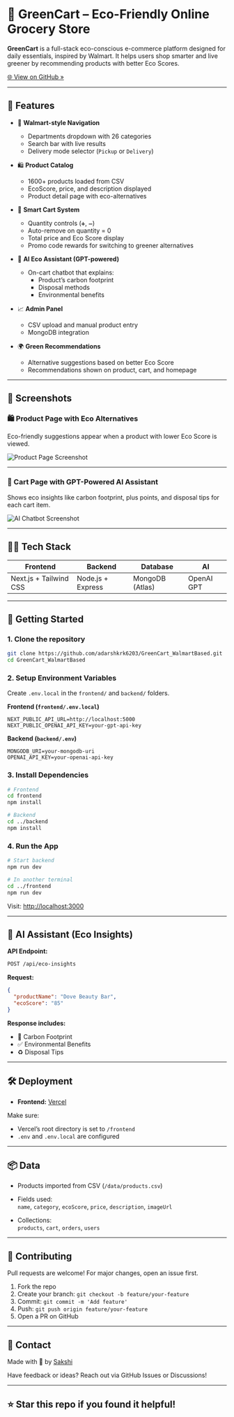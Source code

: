 
# 🛒 GreenCart – Eco-Friendly Online Grocery Store

**GreenCart** is a full-stack eco-conscious e-commerce platform designed for daily essentials, inspired by Walmart. It helps users shop smarter and live greener by recommending products with better Eco Scores.

[🌐 View on GitHub »](https://github.com/adarshkrk6203/GreenCart_WalmartBased.git)

---

## 🌿 Features

- 🧭 **Walmart-style Navigation**  
  - Departments dropdown with 26 categories  
  - Search bar with live results  
  - Delivery mode selector (`Pickup` or `Delivery`)

- 🛍️ **Product Catalog**  
  - 1600+ products loaded from CSV  
  - EcoScore, price, and description displayed  
  - Product detail page with eco-alternatives

- 🛒 **Smart Cart System**  
  - Quantity controls (`➕`, `➖`)  
  - Auto-remove on quantity = 0  
  - Total price and Eco Score display  
  - Promo code rewards for switching to greener alternatives

- 🤖 **AI Eco Assistant (GPT-powered)**  
  - On-cart chatbot that explains:
    - Product’s carbon footprint  
    - Disposal methods  
    - Environmental benefits

- 📈 **Admin Panel**  
  - CSV upload and manual product entry  
  - MongoDB integration

- 🌍 **Green Recommendations**  
  - Alternative suggestions based on better Eco Score  
  - Recommendations shown on product, cart, and homepage

---

## 📸 Screenshots

### 🛍️ Product Page with Eco Alternatives
Eco-friendly suggestions appear when a product with lower Eco Score is viewed.

![Product Page Screenshot](https://res.cloudinary.com/dqb4rgzpq/image/upload/v1752186796/Screenshot_2025-07-11_040147_x15g5a.png)

---

### 🤖 Cart Page with GPT-Powered AI Assistant
Shows eco insights like carbon footprint, plus points, and disposal tips for each cart item.

![AI Chatbot Screenshot](https://res.cloudinary.com/dqb4rgzpq/image/upload/v1752186793/Screenshot_2025-07-11_040221_tc12dl.png)

---

## 🧑‍💻 Tech Stack

| Frontend | Backend | Database | AI |
|---------|---------|----------|----|
| Next.js + Tailwind CSS | Node.js + Express | MongoDB (Atlas) | OpenAI GPT |

---

## 🚀 Getting Started

### 1. Clone the repository

```bash
git clone https://github.com/adarshkrk6203/GreenCart_WalmartBased.git
cd GreenCart_WalmartBased
```

### 2. Setup Environment Variables

Create `.env.local` in the `frontend/` and `backend/` folders.

**Frontend (`frontend/.env.local`)**
```env
NEXT_PUBLIC_API_URL=http://localhost:5000
NEXT_PUBLIC_OPENAI_API_KEY=your-gpt-api-key
```

**Backend (`backend/.env`)**
```env
MONGODB_URI=your-mongodb-uri
OPENAI_API_KEY=your-openai-api-key
```

### 3. Install Dependencies

```bash
# Frontend
cd frontend
npm install

# Backend
cd ../backend
npm install
```

### 4. Run the App

```bash
# Start backend
npm run dev

# In another terminal
cd ../frontend
npm run dev
```

Visit: [http://localhost:3000](http://localhost:3000)

---

## 🧪 AI Assistant (Eco Insights)

**API Endpoint:**

```bash
POST /api/eco-insights
```

**Request:**
```json
{
  "productName": "Dove Beauty Bar",
  "ecoScore": "85"
}
```

**Response includes:**
- 🌱 Carbon Footprint
- ✅ Environmental Benefits
- ♻️ Disposal Tips

---

## 🛠️ Deployment

- **Frontend:** [Vercel](https://vercel.com)


Make sure:
- Vercel’s root directory is set to `/frontend`
- `.env` and `.env.local` are configured

---

## 📦 Data

- Products imported from CSV (`/data/products.csv`)
- Fields used:  
  `name`, `category`, `ecoScore`, `price`, `description`, `imageUrl`

- Collections:  
  `products`, `cart`, `orders`, `users`

---

## 🤝 Contributing

Pull requests are welcome! For major changes, open an issue first.

1. Fork the repo
2. Create your branch: `git checkout -b feature/your-feature`
3. Commit: `git commit -m 'Add feature'`
4. Push: `git push origin feature/your-feature`
5. Open a PR on GitHub

---

## 📧 Contact

Made with 💚 by [Sakshi](https://github.com/sakshi052)

Have feedback or ideas? Reach out via GitHub Issues or Discussions!

---

## ⭐️ Star this repo if you found it helpful!
